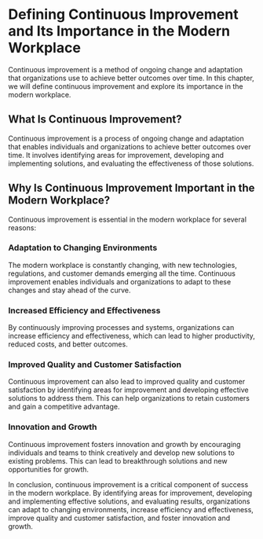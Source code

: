 Defining Continuous Improvement and Its Importance in the Modern Workplace
=============================================================================================================================

Continuous improvement is a method of ongoing change and adaptation that organizations use to achieve better outcomes over time. In this chapter, we will define continuous improvement and explore its importance in the modern workplace.

What Is Continuous Improvement?
-------------------------------

Continuous improvement is a process of ongoing change and adaptation that enables individuals and organizations to achieve better outcomes over time. It involves identifying areas for improvement, developing and implementing solutions, and evaluating the effectiveness of those solutions.

Why Is Continuous Improvement Important in the Modern Workplace?
----------------------------------------------------------------

Continuous improvement is essential in the modern workplace for several reasons:

### Adaptation to Changing Environments

The modern workplace is constantly changing, with new technologies, regulations, and customer demands emerging all the time. Continuous improvement enables individuals and organizations to adapt to these changes and stay ahead of the curve.

### Increased Efficiency and Effectiveness

By continuously improving processes and systems, organizations can increase efficiency and effectiveness, which can lead to higher productivity, reduced costs, and better outcomes.

### Improved Quality and Customer Satisfaction

Continuous improvement can also lead to improved quality and customer satisfaction by identifying areas for improvement and developing effective solutions to address them. This can help organizations to retain customers and gain a competitive advantage.

### Innovation and Growth

Continuous improvement fosters innovation and growth by encouraging individuals and teams to think creatively and develop new solutions to existing problems. This can lead to breakthrough solutions and new opportunities for growth.

In conclusion, continuous improvement is a critical component of success in the modern workplace. By identifying areas for improvement, developing and implementing effective solutions, and evaluating results, organizations can adapt to changing environments, increase efficiency and effectiveness, improve quality and customer satisfaction, and foster innovation and growth.
